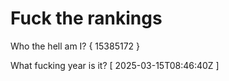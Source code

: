 # Fuck the rankings

Who the hell am I?
{ 15385172 }

What fucking year is it?
[ 2025-03-15T08:46:40Z ]
